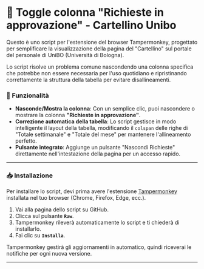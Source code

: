 # 📄 Toggle colonna "Richieste in approvazione" - Cartellino Unibo

Questo è uno script per l'estensione del browser Tampermonkey, progettato per semplificare la visualizzazione della pagina del "Cartellino" sul portale del personale di UniBO (Università di Bologna).

Lo script risolve un problema comune nascondendo una colonna specifica che potrebbe non essere necessaria per l'uso quotidiano e ripristinando correttamente la struttura della tabella per evitare disallineamenti.

### 🌟 Funzionalità

* **Nasconde/Mostra la colonna**: Con un semplice clic, puoi nascondere o mostrare la colonna **"Richieste in approvazione"**.
* **Correzione automatica della tabella**: Lo script gestisce in modo intelligente il layout della tabella, modificando il `colspan` delle righe di "Totale settimanale" e "Totale del mese" per mantenere l'allineamento perfetto.
* **Pulsante integrato**: Aggiunge un pulsante "Nascondi Richieste" direttamente nell'intestazione della pagina per un accesso rapido.

***

### 📥 Installazione

Per installare lo script, devi prima avere l'estensione [Tampermonkey](https://www.tampermonkey.net/) installata nel tuo browser (Chrome, Firefox, Edge, ecc.).

1.  Vai alla pagina dello script su GitHub.
2.  Clicca sul pulsante **`Raw`**.
3.  Tampermonkey rileverà automaticamente lo script e ti chiederà di installarlo.
4.  Fai clic su **`Installa`**.

Tampermonkey gestirà gli aggiornamenti in automatico, quindi riceverai le notifiche per ogni nuova versione.

***
